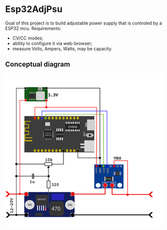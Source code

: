 # Esp32AdjPsu

Goal of this project is to build adjustable power supply that is controled by a ESP32 mcu.
Requirements:
- CV/CC modes;
- ability to configure it via web-browser;
- measure Volts, Ampers, Watts, may be capacity.

## Conceptual diagram

<img src="./img/visual_scheme.png">